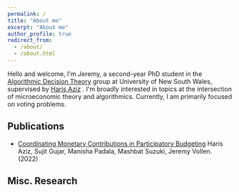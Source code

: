 ```yaml
---
permalink: /
title: "About me"
excerpt: "About me"
author_profile: true
redirect_from: 
  - /about/
  - /about.html
---
```


  Hello and welcome, I'm Jeremy, a second-year PhD student in the [Algorithmic Decision Theory](https://www.cse.unsw.edu.au/~adt/) group at University of New South Wales, supervised by [Haris Aziz](https://sites.google.com/site/harisaziz/) . I'm broadly interested in topics at the intersection of microeconomic theory and algorithmics. Currently, I am primarily focused on voting problems.
  
##  **Publications**
- [Coordinating Monetary Contributions in Participatory Budgeting](https://arxiv.org/pdf/2206.05966.pdf) 
  Haris Aziz, Sujit Gujar, Manisha Padala, Mashbat Suzuki, Jeremy Vollen. (2022)
 
##  **Misc. Research**